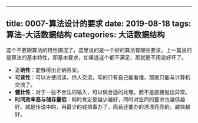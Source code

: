 
---
title: 0007-算法设计的要求
date: 2019-08-18
tags: 算法-大话数据结构
categories: 大话数据结构
---

这个不要跟算法的特性搞混了，这里说的是一个好的算法有哪些要求。上一篇说的是算法的基本特性，即基本要求，如果连这个都不满足，那就更不用说好坏了。

- **正确性**：能够得出正确答案。
- **可读性**：可以方便阅读，供人交流，写的只有自己能看懂，那就只能与计算机交流了。
- **健壮性**：对于一些不合法的输入，可以做合适的处理，而不是直接抛出异常。
- **时间效率高与储存量低**：耗时肯定是越少越好，同时对空间的要求也越低越好。就是传说中的，用最少的钱把事办了，而且还要办的漂漂亮亮的，越快越好。